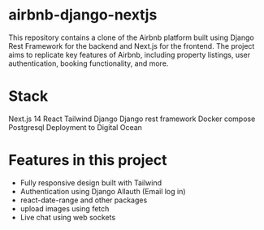 # airbnb-django-nextjs

This repository contains a clone of the Airbnb platform built using Django Rest Framework for the backend and Next.js for the frontend. The project aims to replicate key features of Airbnb, including property listings, user authentication, booking functionality, and more.

# Stack
Next.js 14
React
Tailwind
Django
Django rest framework
Docker compose
Postgresql
Deployment to Digital Ocean

# Features in this project
- Fully responsive design built with Tailwind
- Authentication using Django Allauth (Email log in)
- react-date-range and other packages
- upload images using fetch
- Live chat using web sockets

